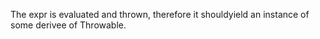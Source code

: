 The expr is evaluated and thrown, therefore it shouldyield an instance of some derivee of Throwable.